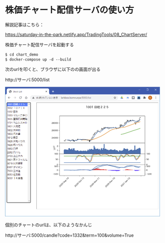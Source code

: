 
# 株価チャート配信サーバの使い方

解説記事はこちら：

https://saturday-in-the-park.netlify.app/TradingTools/08_ChartServer/


株価チャート配信サーバを起動する
~~~
$ cd chart_demo
$ docker-compose up -d --build
~~~

次のurlを叩くと、ブラウザに以下のの画面が出る

http://サーバ:5000/list

![chart.png](./chart.png)

個別のチャートのurlは、以下のようなかんじ

http://サーバ:5000/candle?code=1332&term=100&volume=True


